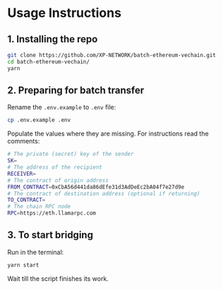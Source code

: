 # Usage Instructions

## 1. Installing the repo

```bash
git clone https://github.com/XP-NETWORK/batch-ethereum-vechain.git
cd batch-ethereum-vechain/
yarn
```

## 2. Preparing for batch transfer

Rename the `.env.example` to `.env` file:
```bash
cp .env.example .env
```
Populate the values where they are missing. For instructions read the comments:

```bash
# The private (secret) key of the sender
SK=
# The address of the recipient
RECEIVER=
# The contract of origin address
FROM_CONTRACT=0xCbA56d441da86dEfe31d3AdDeEc2bA04f7e27d9e
# The contract of destination address (optional if returning)
TO_CONTRACT=
# The chain RPC node
RPC=https://eth.llamarpc.com
```

## 3. To start bridging

Run in the terminal:
```bash
yarn start
```

Wait till the script finishes its work.